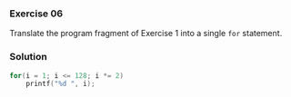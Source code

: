### Exercise 06

Translate the program fragment of Exercise 1 into a single `for` statement.

### Solution

```c
for(i = 1; i <= 128; i *= 2)
    printf("%d ", i);
```
